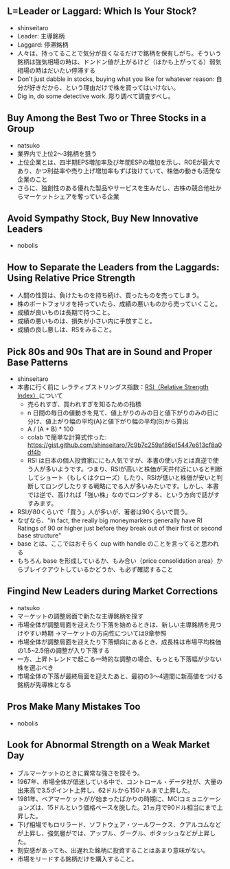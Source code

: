 ## L=Leader or Laggard: Which Is Your Stock?
- shinseitaro
- Leader: 主導銘柄
- Laggard: 停滞銘柄
- 人々は、持ってることで気分が良くなるだけで銘柄を保有しがち。そういう銘柄は強気相場の時は、ドンドン値が上がるけど（ほかも上がってる）弱気相場の時はだいたい停滞する
- Don't just dabble in stocks, buying what you like for whatever reason: 自分が好きだから、という理由だけで株を買ってはいけない。
- Dig in, do some detective work. 彫り調べて調査すべし。


## Buy Among the Best Two or Three Stocks in a Group
- natsuko
- 業界内で上位2〜3銘柄を狙う
- 上位企業とは、四半期EPS増加率及び年間ESPの増加を示し、ROEが最大であり、かつ利益率や売り上げ増加率もずば抜けていて、株価の動きも活発な企業のこと
- さらに、独創性のある優れた製品やサービスを生みだし、古株の競合他社からマーケットシェアを奪っている企業

## Avoid Sympathy Stock, Buy New Innovative Leaders
- nobolis

## How to Separate the Leaders from the Laggards: Using Relative Price Strength
- 人間の性質は、負けたものを持ち続け、買ったものを売ってしまう。
- 株のポートフォリオを持っていたら、成績の悪いものから売っていくこと。
- 成績が良いものは長期で持つこと。
- 成績の悪いものは、損失が小さい内に手放すこと。
- 成績の良し悪しは、RSをみること。

## Pick 80s and 90s That are in Sound and Proper Base Patterns
- shinseitaro
- 本書に行く前に レラティブストリングス指数：[RSI（Relative Strength Index）](https://kabu.com/investment/guide/technical/08.html)について
    - 売られすぎ、買われすぎを知るための指標
    - n 日間の毎日の値動きを見て、値上がりのみの日と値下がりのみの日に分け、値上がり幅の平均(A)と値下がり幅の平均(B)から算出
    - A / (A + B) * 100
    - colab で簡単な計算式作った: https://gist.github.com/shinseitaro/7c9b7c259af86e15447e613cf8a0df4b
    - RSI は日本の個人投資家ににも人気ですが、本書の使い方とは真逆で使う人が多いようです。つまり、RSIが高いと株価が天井付近にいると判断してショート（もしくはクローズ）したり、RSIが低いと株価が安いと判断してロングしたりする戦略にでる人が多いみたいです。しかし、本書では逆で、高ければ「強い株」なのでロングする、という方向で話がすすみます。
- RSIが80くらいで「買う」人が多いが、著者は90くらいで買う。
- なぜなら、"In fact, the really big moneymarkers generally have RI Ratings of 90 or higher just before they break out of their first or second base structure"
- base とは、ここではおそらく cup with handle のことを言ってると思われる
- もちろん base を形成しているか、もみ合い（price consolidation area）からブレイクアウトしているかどうか、も必ず確認すること

## Fingind New Leaders during Market Corrections
- natsuko
- マーケットの調整局面で新たな主導銘柄を探す
- 市場全体が調整局面を迎えたり下落を始めるときは、新しい主導銘柄を見つけやすい時期
  →マーケットの方向性については9章参照
- 市場全体が調整局面を迎えたり下落傾向にあるとき、成長株は市場平均株価の1.5~2.5倍の調整が入り下落する
- 一方、上昇トレンドで起こる一時的な調整の場合、もっとも下落幅が少ない株を選ぶべき
- 市場全体の下落が最終局面を迎えたあと、最初の3〜4週間に新高値をつける銘柄が先導株となる

## Pros Make Many Mistakes Too
- nobolis

## Look for Abnormal Strength on a Weak Market Day
- ブルマーケットのときに異常な強さを探そう。
- 1967年、市場全体が低迷している中で、コントロール・データ社が、大量の出来高で3.5ポイント上昇し、62ドルから150ドルまで上昇した。
- 1981年、ベアマーケットがが始まったばかりの時期に、MCIコミュニケーションズは、15ドルという価格ベースを脱した。21ヵ月で90ドル相当にまで上昇した。
- 下げ相場でもロリラード、ソフトウェア・ツールワークス、クアルコムなどが上昇し、強気層がでは、アップル、グーグル、ポタッシュなどが上昇した。
- 割安感があっても、出遅れた銘柄に投資することはあまり意味がない。
- 市場をリードする銘柄だけを購入すること。
